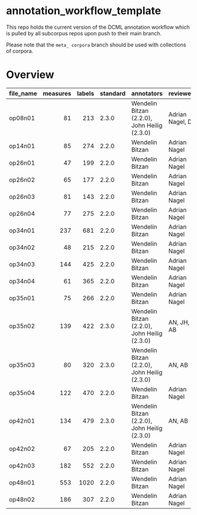# annotation_workflow_template

This repo holds the current version of the DCML annotation workflow which is pulled by all subcorpus repos upon push to their main branch. 

Please note that the `meta_ corpora` branch should be used with collections of corpora.


# Overview
|file_name|measures|labels|standard|                 annotators                 |   reviewers    |
|---------|-------:|-----:|--------|--------------------------------------------|----------------|
|op08n01  |      81|   213|2.3.0   |Wendelin Bitzan (2.2.0), John Heilig (2.3.0)|Adrian Nagel, DK|
|op14n01  |      85|   274|2.2.0   |Wendelin Bitzan                             |Adrian Nagel    |
|op26n01  |      47|   199|2.2.0   |Wendelin Bitzan                             |Adrian Nagel    |
|op26n02  |      65|   177|2.2.0   |Wendelin Bitzan                             |Adrian Nagel    |
|op26n03  |      81|   143|2.2.0   |Wendelin Bitzan                             |Adrian Nagel    |
|op26n04  |      77|   275|2.2.0   |Wendelin Bitzan                             |Adrian Nagel    |
|op34n01  |     237|   681|2.2.0   |Wendelin Bitzan                             |Adrian Nagel    |
|op34n02  |      48|   215|2.2.0   |Wendelin Bitzan                             |Adrian Nagel    |
|op34n03  |     144|   425|2.2.0   |Wendelin Bitzan                             |Adrian Nagel    |
|op34n04  |      61|   365|2.2.0   |Wendelin Bitzan                             |Adrian Nagel    |
|op35n01  |      75|   266|2.2.0   |Wendelin Bitzan                             |Adrian Nagel    |
|op35n02  |     139|   422|2.3.0   |Wendelin Bitzan (2.2.0), John Heilig (2.3.0)|AN, JH, AB      |
|op35n03  |      80|   320|2.3.0   |Wendelin Bitzan (2.2.0), John Heilig (2.3.0)|AN, AB          |
|op35n04  |     122|   470|2.2.0   |Wendelin Bitzan                             |Adrian Nagel    |
|op42n01  |     134|   479|2.3.0   |Wendelin Bitzan (2.2.0), John Heilig (2.3.0)|AN, AB          |
|op42n02  |      67|   205|2.2.0   |Wendelin Bitzan                             |Adrian Nagel    |
|op42n03  |     182|   552|2.2.0   |Wendelin Bitzan                             |Adrian Nagel    |
|op48n01  |     553|  1020|2.2.0   |Wendelin Bitzan                             |Adrian Nagel    |
|op48n02  |     186|   307|2.2.0   |Wendelin Bitzan                             |Adrian Nagel    |

